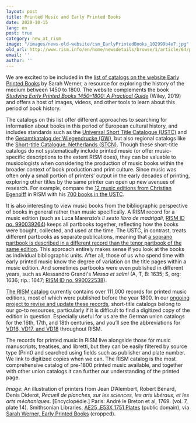 ```yaml
---
layout: post
title: Printed Music and Early Printed Books
date: 2020-10-15
lang: en
post: true
category: new_at_rism
image: "/images/news-old-website/csm_EarlyPrintedBooks_102999b4e7.jpg"
old_url: http://www.rism.info/en/home/newsdetails/browse/1/article/64/printed-music-and-early-printed-books.html
email: ''
author: ''
---
```


We are excited to be included in the [list of catalogs on the website Early Printed Books](https://www.earlyprintedbooks.com/catalogs/) by Sarah Werner, a resource for exploring the history of the medium between 1450 to 1800. The website complements the book _[Studying Early Printed Books 1450–1800: A Practical Guide](https://www.earlyprintedbooks.com/studying-early-printed-books-1450-1800-a-practical-guide/)_ (Wiley, 2019) and offers a host of images, videos, and other tools to learn about this period of book history.     

The catalogs on this list offer different approaches to searching for information about books in this period of European cultural history, and includes standards such as the [Universal Short Title Catalogue (USTC)](https://www.ustc.ac.uk/) and the [Gesamtkatalog der Wiegendrucke (GW)](http://www.gesamtkatalogderwiegendrucke.de/GWEN.xhtml), but also regional catalogs like the [Short-title Catalogue, Netherlands (STCN)](https://www.kb.nl/en/organisation/research-expertise/for-libraries/short-title-catalogue-netherlands-stcn). Though these short-title catalogs do not systematically include printed music (or offer music-specific descriptions to the extent RISM does), they can be valuable to musicologists when considering the production of music books within the broader context of book production and print culture. Since music was often only a small portion of printers’ output in the early decades of printing, exploring other titles by the same printer can open up new avenues of research. For example, compare the [12 music editions from Christian Egenolff](https://opac.rism.info/search?View=rism&q=Christian+Egenolff) in RISM with his [700 books in the USTC](https://www.ustc.ac.uk/results?qo=0,0,1&qp=1&fqPr=Egenolff,%20Christian%20%28I%29).   

It is also interesting to view music books from the bibliographic perspective of books in general rather than music specifically. A RISM record for a music edition (such as Luca Marenzio’s _Il sesto libro de madrigali_, [RISM ID no. 990039264](https://opac.rism.info/search?id=990039264&View=rism)) keeps all partbooks together, reflecting how the books were bought, collected, and used at the time. The USTC, in contrast, treats different partbooks as separate publications, meaning that [a soprano partbook is described in a different record than the tenor partbook of the same edition](https://www.ustc.ac.uk/results?qa=0,8,27,AND&qb=0,0,Il%20sesto%20libro%20de%20madrigali%20a%20sei%20voci,AND&qc=0,0,1610,AND&qo=0,0,1&qp=1&qso=11). This approach entirely makes sense if you look at the books as individual bibliographic units. After all, those of us who spend time with early printed music know the degree of variation on the title pages within a music edition. And sometimes partbooks were even published in different years, such as Alessandro Grandi's _Messa et salmi_ (A, T, B: 1635; S, org: 1636; rip.: 1647; [RISM ID no. 990022538](https://opac.rism.info/search?id=990022538&View=rism)).   

[The RISM catalog](https://opac.rism.info/index.php?id=4) currently contains over 111,000 records for printed music editions, most of which were published before the year 1800. In our [ongoing project to revise and update these records](/new_at_rism/2020/07/02/revising-records-for-post1600-printed-anthologies.html), short-title catalogs belong to our go-to resources, particularly if it is difficult to find a digitized copy of the edition in question. Especially useful for us are the German union catalogs for the 16th, 17th, and 18th centuries, and you’ll see the abbreviations for [VD16, VD17, and VD18](https://opac.rism.info/metaopac/perma.do?v=rism&q=-1%3d%22lit41001135%22) throughout RISM.   

The records for printed music in RISM live alongside those for music manuscripts, treatises, and libretti, but they can be easily filtered by source type (Print) and searched using fields such as publisher and plate number. We link to digitized copies when we can. The RISM catalog is the most comprehensive catalog of pre-1800 printed music available, and together with other union catalogs it can further our understanding of the printed page.   


_Image_: An illustration of printers from Jean D’Alembert, Robert Bénard, Denis Diderot, _Recueil de planches, sur les sciences, les arts libéraux, et les arts méchaniques_. [Encyclopédie.] Paris: André le Breton et al, 1769. (vol. 7, plate 14). Smithsonian Libraries, [AE25 .E53X 1751 Plates](https://archive.org/details/RecueildeplanchVIIDide/page/n73) (public domain), via [Sarah Werner, Early Printed Books](https://www.earlyprintedbooks.com/encyclopedie_plates_1769_7-14/) (cropped).&nbsp;

&nbsp;

&nbsp;

